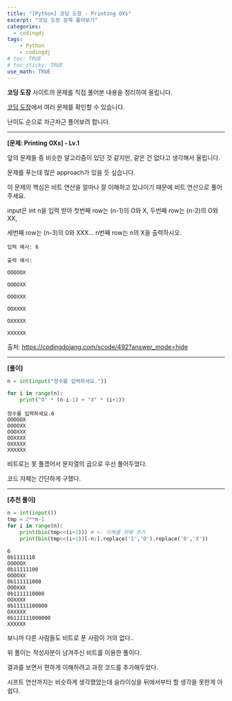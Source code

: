 ```yaml
---
title: "[Python] 코딩 도장 - Printing OXs"
excerpt: "코딩 도장 문제 풀어보기"
categories: 
  - codingdj
tags: 
    - Python
    - codingdj
# toc: TRUE
# toc_sticky: TRUE
use_math: TRUE
---
```


**코딩 도장** 사이트의 문제를 직접 풀어본 내용을 정리하여 올립니다.

[코딩 도장](https://codingdojang.com/)에서 여러 문제를 확인할 수 있습니다.

난이도 순으로 차근차근 풀어보려 합니다.

---

**[문제: Printing OXs] - Lv.1**

앞의 문제들 중 비슷한 알고리즘이 있던 것 같지만, 같은 건 없다고 생각해서 올립니다. 

문제를 푸는데 많은 approach가 있을 듯 싶습니다. 

이 문제의 핵심은 비트 연산을 얼마나 잘 이해하고 있냐이기 때문에 비트 연산으로 풀어주세요.

input은 int n을 입력 받아 첫번째 row는 (n-1)의 O와 X, 두번째 row는 (n-2)의 O와 XX, 

세번째 row는 (n-3)의 0와 XXX... n번째 row는 n의 X을 출력하시오.

```
입력 예시: 6

출력 예시:

OOOOOX

OOOOXX

OOOXXX

OOXXXX

OXXXXX

XXXXXX
```

출처: <https://codingdojang.com/scode/492?answer_mode=hide>

---

**[풀이]**


```python
n = int(input("정수를 입력하세요."))

for i in range(n):
    print("O" * (n-i-1) + "X" * (i+1))
```

    정수를 입력하세요.6
    OOOOOX
    OOOOXX
    OOOXXX
    OOXXXX
    OXXXXX
    XXXXXX
    

비트로는 못 풀겠어서 문자열의 곱으로 우선 풀어두었다.

코드 자체는 간단하게 구했다.

---

**[추천 풀이]**


```python
n = int(input())
tmp = 2**n-1
for i in range(n):
    print(bin(tmp<<(i+1))) # <- 이해를 위해 추가
    print(bin(tmp<<(i+1))[-n:].replace('1','O').replace('0','X'))
```

    6
    0b1111110
    OOOOOX
    0b11111100
    OOOOXX
    0b111111000
    OOOXXX
    0b1111110000
    OOXXXX
    0b11111100000
    OXXXXX
    0b111111000000
    XXXXXX
    

보니까 다른 사람들도 비트로 푼 사람이 거의 없다..

위 풀이는 작성자분이 남겨주신 비트를 이용한 풀이다.

결과를 보면서 편하게 이해하려고 과정 코드를 추가해두었다.

시프트 연산까지는 비슷하게 생각했었는데 슬라이싱을 뒤에서부터 할 생각을 못한게 아쉽다.
